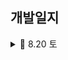 ## 개발일지

<details>
   <summary> 🍎 8.20 토</summary>
    
https://user-images.githubusercontent.com/108191001/185752099-8c16169c-60e7-4b61-9308-387ad5f228b4.mov

    최종 목표: 홈 화면 구현 끝내기
    
    ☑️ 완료한 부분
        - 카테고리 컬렉션 뷰 구현 완료
        - 배너 부분 구현 완료
        - tabman 이용하여 추천상품 탭, 추천상품 안에 컬렉션 뷰 구현 완료
        - tabman 이용하여 브랜드 탭 구현 완료
    
    ❌ 문제점
        - 배너 부분 자체는 구현 완료하였으나 navigation bar 부분과 어떻게 연결해야 할지 모르겠음
        - 카테고리 컬렉션 뷰 밑 indicator 고민
    
    🤔 느낀점
        - 시간 분배를 잘해야 할 듯하다. 생각보다 구현해야 할 UI가 너!!!!!!!!!무 많다.
        - 오늘도 목표한 것의 50퍼센트를 겨우 한 것 같다
        - 어려운 부분은 일단 기록해 두고 할 수 있는 것부터 해치우자
  
</details>
